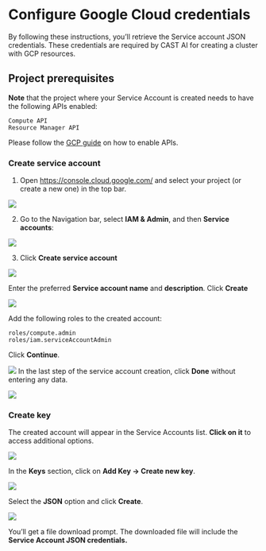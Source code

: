 # Configure Google Cloud credentials

By following these instructions, you’ll retrieve the Service account JSON credentials. These credentials are required by CAST AI for creating a cluster with GCP resources.

## Project prerequisites

**Note** that the project where your Service Account is created needs to have the following APIs enabled:

    Compute API
    Resource Manager API

Please follow the [GCP guide](https://cloud.google.com/apis/docs/getting-started#enabling_apis) on how to enable APIs.

### Create service account

1. Open https://console.cloud.google.com/ and select your project (or create a new one) in the top bar.

![](gcp1.png)

2. Go to the Navigation bar, select **IAM & Admin**, and then **Service accounts**:

![](gcp2.png)

3. Click **Create service account**

![](gcp3.png)

Enter the preferred **Service account name** and **description**. Click **Create**

![](gcp4.png)

Add the following roles to the created account:

    roles/compute.admin
    roles/iam.serviceAccountAdmin

Click **Continue**.

![](gcp5.png)
In the last step of the service account creation, click **Done** without entering any data.

![](gcp6.png)

### Create key

The created account will appear in the Service Accounts list. **Click on it** to access additional options.

![](gcp7.png)

In the **Keys** section, click on **Add Key → Create new key**.

![](gcp8.png)

Select the **JSON** option and click **Create**.

![](gcp9.png)

You’ll get a file download prompt. The downloaded file will include the **Service Account JSON credentials.**

